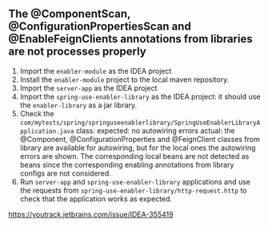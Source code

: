 ## The @ComponentScan, @ConfigurationPropertiesScan and @EnableFeignClients annotations from libraries are not processes properly

1. Import the `enabler-module` as the IDEA project
2. Install the `enabler-module` project to the local maven repository. 
3. Import the `server-app` as the IDEA project
4. Import the `spring-use-enabler-library` as the IDEA project: it should use the `enabler-library` as a jar library.
5. Check the `com/mytests/spring/springuseenablerlibrary/SpringUseEnablerLibraryApplication.java` class:
   expected: no autowiring errors
   actual: the @Component, @ConfigurationProperties and @FeignClient classes from library are available for autowiring,
    but for the local ones the autowiring errors are shown. The corresponding local beans are not detected as beans 
    since the corresponding enabling annotations from library configs are not considered.
6. Run `server-app` and `spring-use-enabler-library` applications and use the requests from `spring-use-enabler-library/http-request.http` to check that the application works as expected.

https://youtrack.jetbrains.com/issue/IDEA-355419